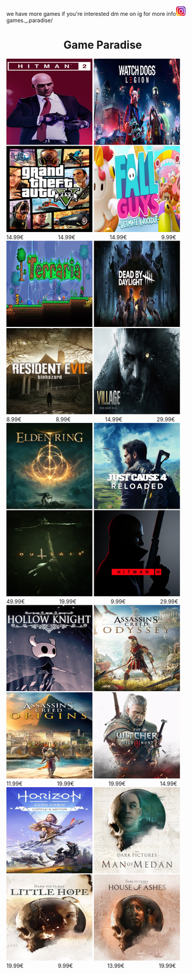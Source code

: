 <html>
<head>
	<link rel="stylesheet" media="screen" href="styles.css">
	

<title>Games Paradise</title> 

</head>

<body>
we have more games if you're interested dm me on ig for more info<img src="pic01.png" alt="Instagram" width="25" height="25">
<br>
games._.paradise/

<center><h1>Game Paradise</h1></center>

<img src="pic3.jpg" alt="Hitman 2" width="225" height="225">
<img src="pic2.jpg" alt="Watch Dogs Legion" width="225"height="225">
<img src="pic1.jpg" alt="GTA V" width="225" height="225">
<img src="pic4.jpg" alt="Fall Guys" width="225" height="225">
<br>
14.99€ㅤㅤㅤㅤㅤㅤㅤ14.99€ㅤㅤㅤㅤㅤㅤㅤ14.99€ㅤㅤㅤㅤㅤㅤㅤ9.99€
<br>


<img src="pic5.jpg" alt="Terraria" width="225" height="225">
<img src="pic6.jpeg" alt="Dead By Daylight" width="225" height="225">
<img src="pic7.jpg" alt="Resident Evil 7" width="225" height="225">
<img src="pic8.jpg" alt="Resident Evil 8" width="225" height="225">
<br>
8.99€ㅤㅤㅤㅤㅤㅤㅤ8.99€ㅤㅤㅤㅤㅤㅤㅤ14.99€ㅤㅤㅤㅤㅤㅤㅤ29.99€
<br>


<img src="pic9.png" alt="Elden Ring" width="225" height="225">
<img src="pic10.png" alt="Just Cause 4" width="225" height="225">
<img src="pic11.png" alt="Outlast 2" width="225" height="225">
<img src="pic12.png" alt="Hitman 3" width="225" height="225">
<br>
49.99€ㅤㅤㅤㅤㅤㅤㅤ19.99€ㅤㅤㅤㅤㅤㅤㅤ9.99€ㅤㅤㅤㅤㅤㅤㅤ29.99€
<br>


<img src="pic13.jpeg" alt="Hollow Knight" width="225" height="225">
<img src="pic14.png" alt="Assassin's Creed: Odyssey" width="225" height="225">
<img src="pic15.jpg" alt="Assassin's Creed: Origins" width="225" height="225">
<img src="pic16.png" alt="Witcher 3" width="225" height="225">
<br>
11.99€ㅤㅤㅤㅤㅤㅤㅤ19.99€ㅤㅤㅤㅤㅤㅤㅤ19.99€ㅤㅤㅤㅤㅤㅤㅤ14.99€
<br>


<img src="pic17.jpeg" alt="Horizon Zero Dawn" width="225" height="225">
<img src="pic18.png" alt="Man Of Medan" width="225" height="225">
<img src="pic19.jpeg" alt="little Hope" width="225" height="225">
<img src="pic20.png" alt="House Of Ashes" width="225" height="225">
<br>
19.99€ㅤㅤㅤㅤㅤㅤㅤ9.99€ㅤㅤㅤㅤㅤㅤㅤ13.99€ㅤㅤㅤㅤㅤㅤㅤ19.99€



</body>
